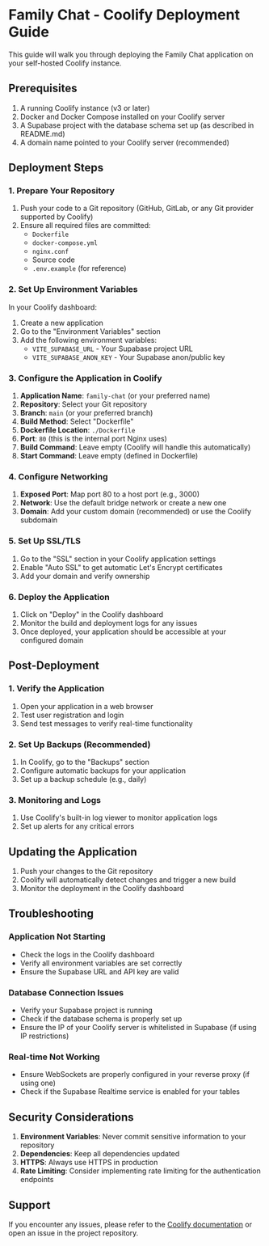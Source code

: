 # Family Chat - Coolify Deployment Guide

This guide will walk you through deploying the Family Chat application on your self-hosted Coolify instance.

## Prerequisites

1. A running Coolify instance (v3 or later)
2. Docker and Docker Compose installed on your Coolify server
3. A Supabase project with the database schema set up (as described in README.md)
4. A domain name pointed to your Coolify server (recommended)

## Deployment Steps

### 1. Prepare Your Repository

1. Push your code to a Git repository (GitHub, GitLab, or any Git provider supported by Coolify)
2. Ensure all required files are committed:
   - `Dockerfile`
   - `docker-compose.yml`
   - `nginx.conf`
   - Source code
   - `.env.example` (for reference)

### 2. Set Up Environment Variables

In your Coolify dashboard:

1. Create a new application
2. Go to the "Environment Variables" section
3. Add the following environment variables:
   - `VITE_SUPABASE_URL` - Your Supabase project URL
   - `VITE_SUPABASE_ANON_KEY` - Your Supabase anon/public key

### 3. Configure the Application in Coolify

1. **Application Name**: `family-chat` (or your preferred name)
2. **Repository**: Select your Git repository
3. **Branch**: `main` (or your preferred branch)
4. **Build Method**: Select "Dockerfile"
5. **Dockerfile Location**: `./Dockerfile`
6. **Port**: `80` (this is the internal port Nginx uses)
7. **Build Command**: Leave empty (Coolify will handle this automatically)
8. **Start Command**: Leave empty (defined in Dockerfile)

### 4. Configure Networking

1. **Exposed Port**: Map port 80 to a host port (e.g., 3000)
2. **Network**: Use the default bridge network or create a new one
3. **Domain**: Add your custom domain (recommended) or use the Coolify subdomain

### 5. Set Up SSL/TLS

1. Go to the "SSL" section in your Coolify application settings
2. Enable "Auto SSL" to get automatic Let's Encrypt certificates
3. Add your domain and verify ownership

### 6. Deploy the Application

1. Click on "Deploy" in the Coolify dashboard
2. Monitor the build and deployment logs for any issues
3. Once deployed, your application should be accessible at your configured domain

## Post-Deployment

### 1. Verify the Application

1. Open your application in a web browser
2. Test user registration and login
3. Send test messages to verify real-time functionality

### 2. Set Up Backups (Recommended)

1. In Coolify, go to the "Backups" section
2. Configure automatic backups for your application
3. Set up a backup schedule (e.g., daily)

### 3. Monitoring and Logs

1. Use Coolify's built-in log viewer to monitor application logs
2. Set up alerts for any critical errors

## Updating the Application

1. Push your changes to the Git repository
2. Coolify will automatically detect changes and trigger a new build
3. Monitor the deployment in the Coolify dashboard

## Troubleshooting

### Application Not Starting
- Check the logs in the Coolify dashboard
- Verify all environment variables are set correctly
- Ensure the Supabase URL and API key are valid

### Database Connection Issues
- Verify your Supabase project is running
- Check if the database schema is properly set up
- Ensure the IP of your Coolify server is whitelisted in Supabase (if using IP restrictions)

### Real-time Not Working
- Ensure WebSockets are properly configured in your reverse proxy (if using one)
- Check if the Supabase Realtime service is enabled for your tables

## Security Considerations

1. **Environment Variables**: Never commit sensitive information to your repository
2. **Dependencies**: Keep all dependencies updated
3. **HTTPS**: Always use HTTPS in production
4. **Rate Limiting**: Consider implementing rate limiting for the authentication endpoints

## Support

If you encounter any issues, please refer to the [Coolify documentation](https://coolify.io/docs) or open an issue in the project repository.
